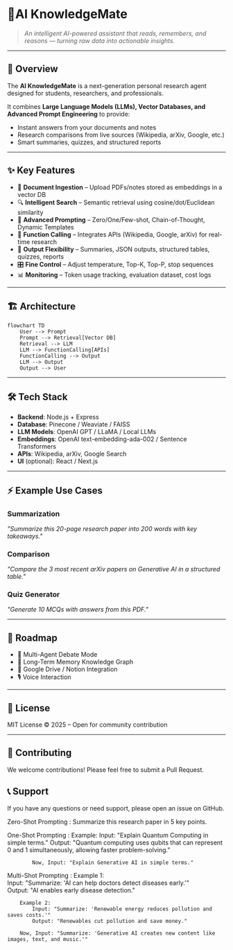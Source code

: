 
# 🤖AI KnowledgeMate


> *An intelligent AI-powered assistant that reads, remembers, and reasons — turning raw data into actionable insights.*

---

## 🚀 Overview

The **AI KnowledgeMate** is a next-generation personal research agent designed for students, researchers, and professionals.  

It combines **Large Language Models (LLMs), Vector Databases, and Advanced Prompt Engineering** to provide:

- Instant answers from your documents and notes
- Research comparisons from live sources (Wikipedia, arXiv, Google, etc.)
- Smart summaries, quizzes, and structured reports

---

## ✨ Key Features

- 📂 **Document Ingestion** – Upload PDFs/notes stored as embeddings in a vector DB
- 🔍 **Intelligent Search** – Semantic retrieval using cosine/dot/Euclidean similarity
- 🧠 **Advanced Prompting** – Zero/One/Few-shot, Chain-of-Thought, Dynamic Templates
- 🔗 **Function Calling** – Integrates APIs (Wikipedia, Google, arXiv) for real-time research
- 📝 **Output Flexibility** – Summaries, JSON outputs, structured tables, quizzes, reports
- 🎛 **Fine Control** – Adjust temperature, Top-K, Top-P, stop sequences
- 📊 **Monitoring** – Token usage tracking, evaluation dataset, cost logs

---

## 🏗️ Architecture

```mermaid
flowchart TD
    User --> Prompt
    Prompt --> Retrieval[Vector DB]
    Retrieval --> LLM
    LLM --> FunctionCalling[APIs]
    FunctionCalling --> Output
    LLM --> Output
    Output --> User
```

---

## 🛠️ Tech Stack

- **Backend**: Node.js + Express
- **Database**: Pinecone / Weaviate / FAISS
- **LLM Models**: OpenAI GPT / LLaMA / Local LLMs
- **Embeddings**: OpenAI text-embedding-ada-002 / Sentence Transformers
- **APIs**: Wikipedia, arXiv, Google Search
- **UI** (optional): React / Next.js

---

## ⚡ Example Use Cases

### Summarization
*"Summarize this 20-page research paper into 200 words with key takeaways."*

### Comparison
*"Compare the 3 most recent arXiv papers on Generative AI in a structured table."*

### Quiz Generator
*"Generate 10 MCQs with answers from this PDF."*

---

## 🚧 Roadmap

- 🔄 Multi-Agent Debate Mode
- 🧾 Long-Term Memory Knowledge Graph
- 📂 Google Drive / Notion Integration
- 🎙️ Voice Interaction

---

## 📜 License

MIT License © 2025 – Open for community contribution

---

## 🤝 Contributing

We welcome contributions! Please feel free to submit a Pull Request.

## 📞 Support

If you have any questions or need support, please open an issue on GitHub.



Zero-Shot Prompting :
        Summarize this research paper in 5 key points.

One-Shot Prompting :
        Example: 
            Input: "Explain Quantum Computing in simple terms."
            Output: "Quantum computing uses qubits that can represent 0 and 1 simultaneously, allowing faster problem-solving."

            Now, Input: "Explain Generative AI in simple terms."


Multi-Shot Prompting  :
        Example 1:  
            Input: "Summarize: 'AI can help doctors detect diseases early.'"  
            Output: "AI enables early disease detection."

        Example 2:  
            Input: "Summarize: 'Renewable energy reduces pollution and saves costs.'"  
            Output: "Renewables cut pollution and save money."

        Now, Input: "Summarize: 'Generative AI creates new content like images, text, and music.'"
